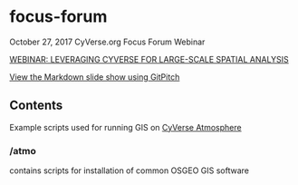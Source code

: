 # focus-forum

October 27, 2017 CyVerse.org Focus Forum Webinar

[WEBINAR: LEVERAGING CYVERSE FOR LARGE-SCALE SPATIAL ANALYSIS](http://www.cyverse.org/blog/events/webinar-leveraging-cyverse-large-scale-spatial-analysis)

[View the Markdown slide show using GitPitch](https://gitpitch.com/cyverse-gis/focus-forum)

## Contents

Example scripts used for running GIS on [CyVerse Atmosphere](https://atmo.cyverse.org)

### /atmo

contains scripts for installation of common OSGEO GIS software
